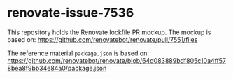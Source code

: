 # renovate-issue-7536

This repository holds the Renovate lockfile PR mockup.
The mockup is based on: https://github.com/renovatebot/renovate/pull/7551/files

The reference material `package.json` is based on: https://github.com/renovatebot/renovate/blob/64d083889bdf805c10a4ff578bea8f9bb34e84a0/package.json
